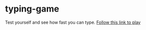 # typing-game
Test yourself and see how fast you can type. 
[Follow this link to play](https://staog.github.io/typing-game/)
